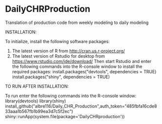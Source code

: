 DailyCHRProduction
==============

Translation of production code from weekly modeling to daily modeling

INSTALLATION:

To initialize, install the following software packages:
1. The latest version of R from http://cran.us.r-project.org/
2. The latest version of Rstudio for desktop from https://www.rstudio.com/ide/download/
Then start Rstudio and enter the following commands into the R-console window to install the required packages:
install.packages("devtools", dependencies = TRUE)
install.packages("shiny", dependencies = TRUE)

TO RUN AFTER INSTALLATION:

To run enter the following commands into the R-console window:
library(devtools)
library(shiny)
install_github("albre116/Daily_CHR_Production",auth_token="485fbfa16cde833aaa1b567fb1b99ea3d7c5f2ec")
shiny::runApp(system.file(package='DailyCHRproduction'))
